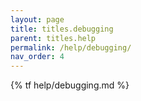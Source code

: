 ```yaml
---
layout: page
title: titles.debugging
parent: titles.help
permalink: /help/debugging/
nav_order: 4
---
```


{% tf help/debugging.md %}